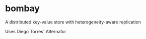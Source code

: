 # bombay
A distributed key-value store with heterogeneity-aware replication

Uses Diego Torres' Alternator

